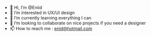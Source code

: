 - 👋 Hi, I’m @Eniid
- 👀 I’m interested in UX/UI design
- 🌱 I’m currently learning everything I can
- 💞️ I’m looking to collaborate on nice projects if you need a designer 
- 📫 How to reach me : enid@hotmail.com
